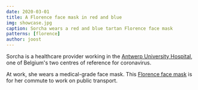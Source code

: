 ```yaml
---
date: 2020-03-01
title: A Florence face mask in red and blue
img: showcase.jpg
caption: Sorcha wears a red and blue tartan Florence face mask
patterns: [florence]
author: joost
---
```

Sorcha is a healthcare provider working in the [Antwerp University Hospital](https://www.uza.be/), 
one of Belgium's two centres of reference for coronavirus.

At work, she wears a medical-grade face mask. This [Florence face mask](/designs/florence/) is for her commute to work on public transport.


